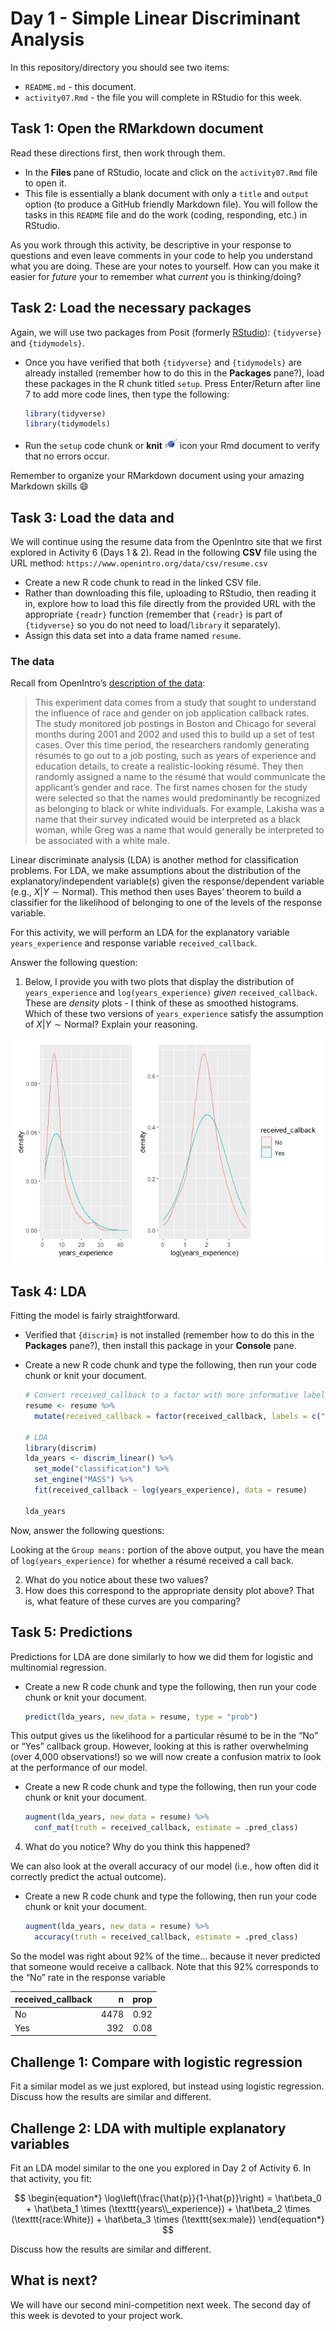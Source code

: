 Day 1 - Simple Linear Discriminant Analysis
================

In this repository/directory you should see two items:

- `README.md` - this document.
- `activity07.Rmd` - the file you will complete in RStudio for this
  week.

## Task 1: Open the RMarkdown document

Read these directions first, then work through them.

- In the **Files** pane of RStudio, locate and click on the
  `activity07.Rmd` file to open it.
- This file is essentially a blank document with only a `title` and
  `output` option (to produce a GitHub friendly Markdown file). You will
  follow the tasks in this `README` file and do the work (coding,
  responding, etc.) in RStudio.

As you work through this activity, be descriptive in your response to
questions and even leave comments in your code to help you understand
what you are doing. These are your notes to yourself. How can you make
it easier for *future* your to remember what *current* you is
thinking/doing?

## Task 2: Load the necessary packages

Again, we will use two packages from Posit (formerly
[RStudio](https://posit.co/)): `{tidyverse}` and `{tidymodels}`.

- Once you have verified that both `{tidyverse}` and `{tidymodels}` are
  already installed (remember how to do this in the **Packages** pane?),
  load these packages in the R chunk titled `setup`. Press Enter/Return
  after line 7 to add more code lines, then type the following:

  ``` r
  library(tidyverse)
  library(tidymodels)
  ```

- Run the `setup` code chunk or **knit**
  <img src="../README-img/knit-icon.png" alt="knit" width = "20"/> icon
  your Rmd document to verify that no errors occur.

Remember to organize your RMarkdown document using your amazing Markdown
skills 😄

## Task 3: Load the data and

We will continue using the resume data from the OpenIntro site that we
first explored in Activity 6 (Days 1 & 2). Read in the following **CSV**
file using the URL method:
`https://www.openintro.org/data/csv/resume.csv`

- Create a new R code chunk to read in the linked CSV file.
- Rather than downloading this file, uploading to RStudio, then reading
  it in, explore how to load this file directly from the provided URL
  with the appropriate `{readr}` function (remember that `{readr}` is
  part of `{tidyverse}` so you do not need to load/`library` it
  separately).
- Assign this data set into a data frame named `resume`.

### The data

Recall from OpenIntro’s [description of the
data](https://www.openintro.org/data/index.php?data=resume):

> This experiment data comes from a study that sought to understand the
> influence of race and gender on job application callback rates. The
> study monitored job postings in Boston and Chicago for several months
> during 2001 and 2002 and used this to build up a set of test cases.
> Over this time period, the researchers randomly generating résumés to
> go out to a job posting, such as years of experience and education
> details, to create a realistic-looking résumé. They then randomly
> assigned a name to the résumé that would communicate the applicant’s
> gender and race. The first names chosen for the study were selected so
> that the names would predominantly be recognized as belonging to black
> or white individuals. For example, Lakisha was a name that their
> survey indicated would be interpreted as a black woman, while Greg was
> a name that would generally be interpreted to be associated with a
> white male.

Linear discriminate analysis (LDA) is another method for classification
problems. For LDA, we make assumptions about the distribution of the
explanatory/independent variable(s) given the response/dependent
variable (e.g., $X | Y \sim \text{Normal}$). This method then uses
Bayes’ theorem to build a classifier for the likelihood of belonging to
one of the levels of the response variable.

For this activity, we will perform an LDA for the explanatory variable
`years_experience` and response variable `received_callback`.

Answer the following question:

1.  Below, I provide you with two plots that display the distribution of
    `years_experience` and `log(years_experience)` *given*
    `received_callback`. These are *density* plots - I think of these as
    smoothed histograms. Which of these two versions of
    `years_experience` satisfy the assumption of
    $X | Y \sim \text{Normal}$? Explain your reasoning.

![](README_files/figure-gfm/callback_density-1.png)<!-- -->

## Task 4: LDA

Fitting the model is fairly straightforward.

- Verified that `{discrim}` is not installed (remember how to do this in
  the **Packages** pane?), then install this package in your **Console**
  pane.

- Create a new R code chunk and type the following, then run your code
  chunk or knit your document.

  ``` r
  # Convert received_callback to a factor with more informative labels
  resume <- resume %>% 
    mutate(received_callback = factor(received_callback, labels = c("No", "Yes"))

  # LDA
  library(discrim)
  lda_years <- discrim_linear() %>% 
    set_mode("classification") %>% 
    set_engine("MASS") %>% 
    fit(received_callback ~ log(years_experience), data = resume)

  lda_years
  ```

Now, answer the following questions:

Looking at the `Group means:` portion of the above output, you have the
mean of `log(years_experience)` for whether a résumé received a call
back.

2.  What do you notice about these two values?
3.  How does this correspond to the appropriate density plot above? That
    is, what feature of these curves are you comparing?

## Task 5: Predictions

Predictions for LDA are done similarly to how we did them for logistic
and multinomial regression.

- Create a new R code chunk and type the following, then run your code
  chunk or knit your document.

  ``` r
  predict(lda_years, new_data = resume, type = "prob")
  ```

This output gives us the likelihood for a particular résumé to be in the
“No” or “Yes” callback group. However, looking at this is rather
overwhelming (over 4,000 observations!) so we will now create a
confusion matrix to look at the performance of our model.

- Create a new R code chunk and type the following, then run your code
  chunk or knit your document.

  ``` r
  augment(lda_years, new_data = resume) %>% 
    conf_mat(truth = received_callback, estimate = .pred_class)
  ```

4.  What do you notice? Why do you think this happened?

We can also look at the overall accuracy of our model (i.e., how often
did it correctly predict the actual outcome).

- Create a new R code chunk and type the following, then run your code
  chunk or knit your document.

  ``` r
  augment(lda_years, new_data = resume) %>% 
    accuracy(truth = received_callback, estimate = .pred_class)
  ```

So the model was right about 92% of the time… because it never predicted
that someone would receive a callback. Note that this 92% corresponds to
the “No” rate in the response variable

| received_callback |    n | prop |
|:------------------|-----:|-----:|
| No                | 4478 | 0.92 |
| Yes               |  392 | 0.08 |

## Challenge 1: Compare with logistic regression

Fit a similar model as we just explored, but instead using logistic
regression. Discuss how the results are similar and different.

## Challenge 2: LDA with multiple explanatory variables

Fit an LDA model similar to the one you explored in Day 2 of Activity 6.
In that activity, you fit:

$$
\begin{equation*}
\log\left(\frac{\hat{p}}{1-\hat{p}}\right) = \hat\beta_0 + \hat\beta_1 \times (\texttt{years\\_experience}) + \hat\beta_2 \times (\texttt{race:White}) + \hat\beta_3 \times (\texttt{sex:male})
\end{equation*}
$$

Discuss how the results are similar and different.

## What is next?

We will have our second mini-competition next week. The second day of
this week is devoted to your project work.
